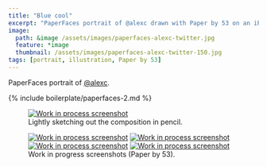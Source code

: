 ```yaml
---
title: "Blue cool"
excerpt: "PaperFaces portrait of @alexc drawn with Paper by 53 on an iPad."
image: 
  path: &image /assets/images/paperfaces-alexc-twitter.jpg 
  feature: *image
  thumbnail: /assets/images/paperfaces-alexc-twitter-150.jpg
tags: [portrait, illustration, Paper by 53]
---
```


PaperFaces portrait of <a href="http://twitter.com/alexc">@alexc</a>.

{% include boilerplate/paperfaces-2.md %}

<figure>
	<a href="/assets/images/paperfaces-alexc-process-1-lg.jpg"><img src="/assets/images/paperfaces-alexc-process-1-750.jpg" alt="Work in process screenshot"></a>
	<figcaption>Lightly sketching out the composition in pencil.</figcaption>
</figure>

<figure class="half">
	<a href="/assets/images/paperfaces-alexc-process-2-lg.jpg"><img src="/assets/images/paperfaces-alexc-process-2-600.jpg" alt="Work in process screenshot"></a>
	<a href="/assets/images/paperfaces-alexc-process-3-lg.jpg"><img src="/assets/images/paperfaces-alexc-process-3-600.jpg" alt="Work in process screenshot"></a>
	<a href="/assets/images/paperfaces-alexc-process-4-lg.jpg"><img src="/assets/images/paperfaces-alexc-process-4-600.jpg" alt="Work in process screenshot"></a>
	<a href="/assets/images/paperfaces-alexc-process-5-lg.jpg"><img src="/assets/images/paperfaces-alexc-process-5-600.jpg" alt="Work in process screenshot"></a>
	<figcaption>Work in progress screenshots (Paper by 53).</figcaption>
</figure>
